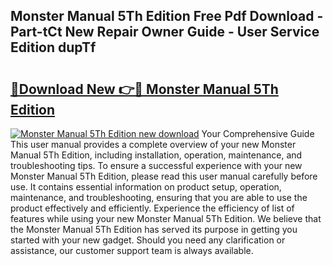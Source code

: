 ## Monster Manual 5Th Edition Free Pdf Download - Part-tCt New Repair Owner Guide - User Service Edition dupTf

# <h2><a href="http://cf19569.oget.top/?id=Monster+Manual+5Th+Edition">🔗Download New 👉🔴 Monster Manual 5Th Edition</a></h2>

[![Monster Manual 5Th Edition new download](https://i.imgur.com/5g1atiW.png)](http://cf19569.oget.top/?id=Monster+Manual+5Th+Edition)
Your Comprehensive Guide This user manual provides a complete overview of your new Monster Manual 5Th Edition, including installation, operation, maintenance, and troubleshooting tips. To ensure a successful experience with your new Monster Manual 5Th Edition, please read this user manual carefully before use. It contains essential information on product setup, operation, maintenance, and troubleshooting, ensuring that you are able to use the product effectively and efficiently. Experience the efficiency of list of features while using your new Monster Manual 5Th Edition. We believe that the Monster Manual 5Th Edition has served its purpose in getting you started with your new gadget. Should you need any clarification or assistance, our customer support team is always available.
